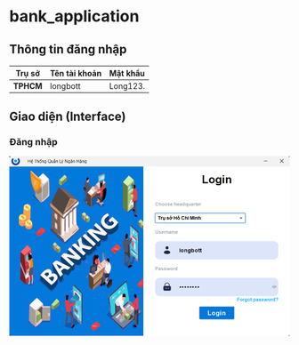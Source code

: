 # bank_application

## Thông tin đăng nhập

| Trụ sở      | Tên tài khoản | Mật khẩu   |
|-----------------|---------------|------------|
| **TPHCM**       | longbott        | Long123.  |


## Giao diện (Interface)

### Đăng nhập

<p align="center">
  <img src="./img/login.png" alt="Đăng nhập">
</p>





